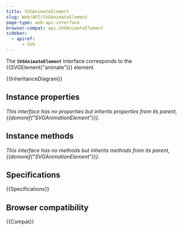 ```yaml
---
title: SVGAnimateElement
slug: Web/API/SVGAnimateElement
page-type: web-api-interface
browser-compat: api.SVGAnimateElement
sidebar:
  - apiref:
      - SVG
---
```


The **`SVGAnimateElement`** interface corresponds to the {{SVGElement("animate")}} element.

{{InheritanceDiagram}}

## Instance properties

_This interface has no properties but inherits properties from its parent, {{domxref("SVGAnimationElement")}}._

## Instance methods

_This interface has no methods but inherits methods from its parent, {{domxref("SVGAnimationElement")}}._

## Specifications

{{Specifications}}

## Browser compatibility

{{Compat}}
